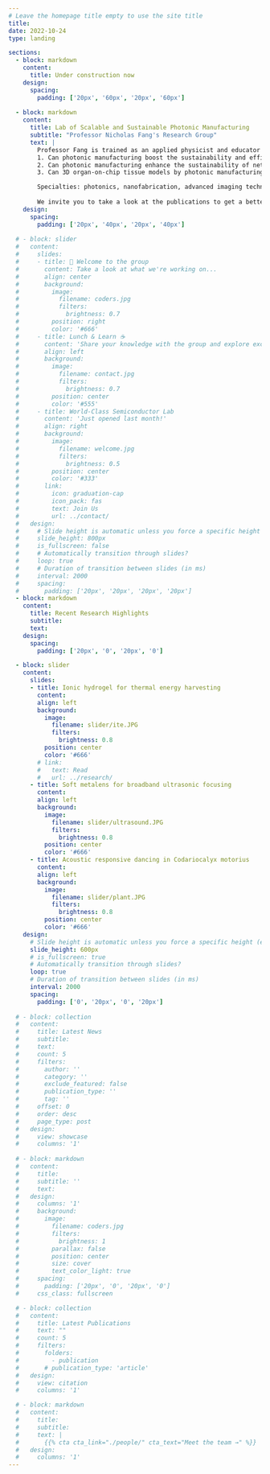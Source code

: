 ```yaml
---
# Leave the homepage title empty to use the site title
title: 
date: 2022-10-24
type: landing

sections:
  - block: markdown
    content:
      title: Under construction now
    design:
      spacing:
        padding: ['20px', '60px', '20px', '60px']
  
  - block: markdown
    content:
      title: Lab of Scalable and Sustainable Photonic Manufacturing
      subtitle: "Professor Nicholas Fang's Research Group"
      text: |
        Professor Fang is trained as an applied physicist and educator with focus on optical and acoustic materials. Built upon our unique and world-leading expertise in advanced wave functional materials, Professor Fang's new research team of sustainable nanophotonics at HKU will launch the following research efforts:
        1. Can photonic manufacturing boost the sustainability and efficiency of catalytic conversion?
        2. Can photonic manufacturing enhance the sustainability of networked devices and systems integrated with traditional fibers, yarns, and textiles?
        3. Can 3D organ-on-chip tissue models by photonic manufacturing fully recapitulate the patient-specific evolution of age-related diseases?

        Specialties: photonics, nanofabrication, advanced imaging technology
        
        We invite you to take a look at the publications to get a better idea of our previous research. Feel free to get in touch with Professor Fang to say hi or for more information.
    design:
      spacing:
        padding: ['20px', '40px', '20px', '40px']
  
  # - block: slider
  #   content:
  #     slides:
  #     - title: 👋 Welcome to the group
  #       content: Take a look at what we're working on...
  #       align: center
  #       background:
  #         image:
  #           filename: coders.jpg
  #           filters:
  #             brightness: 0.7
  #         position: right
  #         color: '#666'
  #     - title: Lunch & Learn ☕️
  #       content: 'Share your knowledge with the group and explore exciting new topics together!'
  #       align: left
  #       background:
  #         image:
  #           filename: contact.jpg
  #           filters:
  #             brightness: 0.7
  #         position: center
  #         color: '#555'
  #     - title: World-Class Semiconductor Lab
  #       content: 'Just opened last month!'
  #       align: right
  #       background:
  #         image:
  #           filename: welcome.jpg
  #           filters:
  #             brightness: 0.5
  #         position: center
  #         color: '#333'
  #       link:
  #         icon: graduation-cap
  #         icon_pack: fas
  #         text: Join Us
  #         url: ../contact/
  #   design:
  #     # Slide height is automatic unless you force a specific height (e.g. '400px')
  #     slide_height: 800px
  #     is_fullscreen: false
  #     # Automatically transition through slides?
  #     loop: true
  #     # Duration of transition between slides (in ms)
  #     interval: 2000
  #     spacing:
  #       padding: ['20px', '20px', '20px', '20px']
  - block: markdown
    content:
      title: Recent Research Highlights
      subtitle: 
      text: 
    design:
      spacing:
        padding: ['20px', '0', '20px', '0']

  - block: slider
    content:
      slides:
      - title: Ionic hydrogel for thermal energy harvesting
        content: 
        align: left
        background:
          image:
            filename: slider/ite.JPG
            filters:
              brightness: 0.8
          position: center
          color: '#666'
        # link:
        #   text: Read
        #   url: ../research/
      - title: Soft metalens for broadband ultrasonic focusing
        content: 
        align: left
        background:
          image:
            filename: slider/ultrasound.JPG
            filters:
              brightness: 0.8
          position: center
          color: '#666'
      - title: Acoustic responsive dancing in Codariocalyx motorius
        content: 
        align: left
        background:
          image:
            filename: slider/plant.JPG
            filters:
              brightness: 0.8
          position: center
          color: '#666'
    design:
      # Slide height is automatic unless you force a specific height (e.g. '400px')
      slide_height: 600px
      # is_fullscreen: true
      # Automatically transition through slides?
      loop: true
      # Duration of transition between slides (in ms)
      interval: 2000
      spacing:
        padding: ['0', '20px', '0', '20px']
 
  # - block: collection
  #   content:
  #     title: Latest News
  #     subtitle:
  #     text:
  #     count: 5
  #     filters:
  #       author: ''
  #       category: ''
  #       exclude_featured: false
  #       publication_type: ''
  #       tag: ''
  #     offset: 0
  #     order: desc
  #     page_type: post
  #   design:
  #     view: showcase
  #     columns: '1'
  
  # - block: markdown
  #   content:
  #     title:
  #     subtitle: ''
  #     text:
  #   design:
  #     columns: '1'
  #     background:
  #       image: 
  #         filename: coders.jpg
  #         filters:
  #           brightness: 1
  #         parallax: false
  #         position: center
  #         size: cover
  #         text_color_light: true
  #     spacing:
  #       padding: ['20px', '0', '20px', '0']
  #     css_class: fullscreen

  # - block: collection
  #   content:
  #     title: Latest Publications
  #     text: ""
  #     count: 5
  #     filters:
  #       folders:
  #         - publication
  #       # publication_type: 'article'
  #   design:
  #     view: citation
  #     columns: '1'

  # - block: markdown
  #   content:
  #     title:
  #     subtitle:
  #     text: |
  #       {{% cta cta_link="./people/" cta_text="Meet the team →" %}}
  #   design:
  #     columns: '1'
---
```

